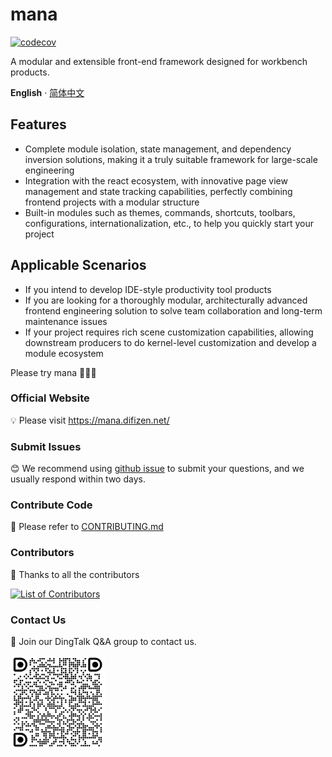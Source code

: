 # mana

[![codecov](https://codecov.io/gh/difizen/mana/graph/badge.svg?token=VGJDF8511R)](https://codecov.io/gh/difizen/mana)

A modular and extensible front-end framework designed for workbench products.

**English** · [简体中文](./README.zh-CN.md)

## Features

- Complete module isolation, state management, and dependency inversion solutions, making it a truly suitable framework for large-scale engineering
- Integration with the react ecosystem, with innovative page view management and state tracking capabilities, perfectly combining frontend projects with a modular structure
- Built-in modules such as themes, commands, shortcuts, toolbars, configurations, internationalization, etc., to help you quickly start your project

## Applicable Scenarios

- If you intend to develop IDE-style productivity tool products
- If you are looking for a thoroughly modular, architecturally advanced frontend engineering solution to solve team collaboration and long-term maintenance issues
- If your project requires rich scene customization capabilities, allowing downstream producers to do kernel-level customization and develop a module ecosystem

Please try mana 🌟🌟🌟

### Official Website

💡 Please visit https://mana.difizen.net/

### Submit Issues

😊 We recommend using [github issue](https://github.com/difizen/mana/issues) to submit your questions, and we usually respond within two days.

### Contribute Code

🤝 Please refer to [CONTRIBUTING.md](./CONTRIBUTING.md)

### Contributors

💪 Thanks to all the contributors

<a href="https://github.com/difizen/mana/graphs/contributors">
  <img src="https://contributors-img.web.app/image?repo=difizen/mana" alt="List of Contributors"/>
</a>

### Contact Us

🤗 Join our DingTalk Q&A group to contact us.

<img src="./apps/docs/public/ding-qrcode.png" width="30%">
